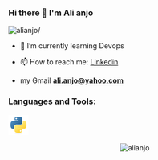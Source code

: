 ### Hi there 👋 I'm Ali anjo

<p align="left"> <img src=https://komarev.com/ghpvc/?username=alianjo alt=alianjo/> </p>


- 🌱 I’m currently learning  Devops

- 📫 How to reach me: [Linkedin](https://www.linkedin.com/in/ali-anjo)
- my Gmail **ali.anjo@yahoo.com**


<h3 align="left">Languages and Tools:</h3>
    <a href="https://www.python.org" target="_blank"> <img src="https://raw.githubusercontent.com/devicons/devicon/master/icons/python/python-original.svg" alt="python" width="40" height="40"/> </a>
<p align="center"> <img src=https://github-readme-stats.vercel.app/api?username=alianjo&show_icons=true alt=alianjo /> </p>

